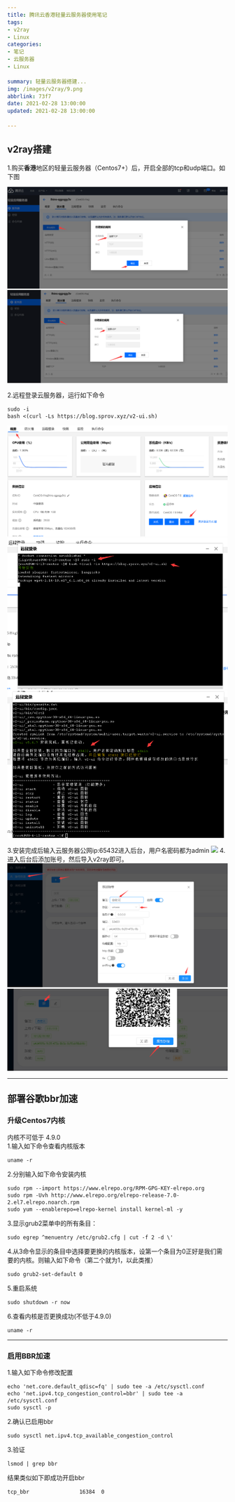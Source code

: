 ```yaml
---
title: 腾讯云香港轻量云服务器使用笔记
tags:
- v2ray
- Linux
categories:
- 笔记
- 云服务器
- Linux

summary: 轻量云服务器搭建...
img: /images/v2ray/9.png
abbrlink: 73f7
date: 2021-02-28 13:00:00
updated: 2021-02-28 13:00:00
 
---
```


## v2ray搭建

1.购买**香港**地区的轻量云服务器（Centos7+）后，开启全部的tcp和udp端口。如下图  

![](/images/v2ray/1.png)
![](/images/v2ray/2.png)

2.远程登录云服务器，运行如下命令  

	sudo -i
	bash <(curl -Ls https://blog.sprov.xyz/v2-ui.sh)

![](/images/v2ray/3.png)
![](/images/v2ray/4.png)
![](/images/v2ray/5.png)  


3.安装完成后输入云服务器公网ip:65432进入后台，用户名密码都为admin
![](/images/v2ray/6.png)
4.进入后台后添加账号，然后导入v2ray即可。
![](/images/v2ray/7.png)
![](/images/v2ray/8.png)

------

## 部署谷歌bbr加速
### 升级Centos7内核
内核不可低于 4.9.0   
1.输入如下命令查看内核版本

	uname -r
2.分别输入如下命令安装内核

	sudo rpm --import https://www.elrepo.org/RPM-GPG-KEY-elrepo.org
	sudo rpm -Uvh http://www.elrepo.org/elrepo-release-7.0-2.el7.elrepo.noarch.rpm
	sudo yum --enablerepo=elrepo-kernel install kernel-ml -y
3.显示grub2菜单中的所有条目：

	sudo egrep ^menuentry /etc/grub2.cfg | cut -f 2 -d \'

4.从3命令显示的条目中选择要更换的内核版本，设第一个条目为0正好是我们需要的内核。则输入如下命令（第二个就为1，以此类推）

	sudo grub2-set-default 0

5.重启系统

	sudo shutdown -r now
6.查看内核是否更换成功(不低于4.9.0)
	
	uname -r

----
### 启用BBR加速

1.输入如下命令修改配置

	echo 'net.core.default_qdisc=fq' | sudo tee -a /etc/sysctl.conf
	echo 'net.ipv4.tcp_congestion_control=bbr' | sudo tee -a /etc/sysctl.conf
	sudo sysctl -p

2.确认已启用bbr

	sudo sysctl net.ipv4.tcp_available_congestion_control
3.验证

	lsmod | grep bbr
结果类似如下即成功开启bbr
	
	tcp_bbr                16384  0
  


